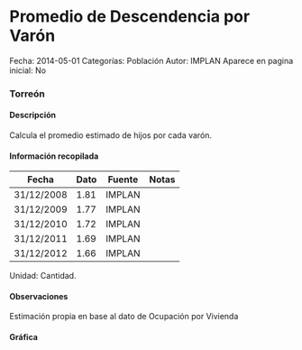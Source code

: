 Promedio de Descendencia por Varón
=====

Fecha: 2014-05-01
Categorías: Población
Autor: IMPLAN
Aparece en pagina inicial: No

### Torreón

#### Descripción

Calcula el promedio estimado de hijos por cada varón.

<!-- break -->

#### Información recopilada

<table class="table table-hover table-bordered matriz">
  <thead>
    <tr><th>Fecha</th><th>Dato</th><th>Fuente</th><th>Notas</th></tr>
  </thead>
  <tbody>
    <tr><td class="centrado">31/12/2008</td><td class="derecha">1.81</td><td>IMPLAN</td><td></td></tr>
    <tr><td class="centrado">31/12/2009</td><td class="derecha">1.77</td><td>IMPLAN</td><td></td></tr>
    <tr><td class="centrado">31/12/2010</td><td class="derecha">1.72</td><td>IMPLAN</td><td></td></tr>
    <tr><td class="centrado">31/12/2011</td><td class="derecha">1.69</td><td>IMPLAN</td><td></td></tr>
    <tr><td class="centrado">31/12/2012</td><td class="derecha">1.66</td><td>IMPLAN</td><td></td></tr>
  </tbody>
</table>

Unidad: Cantidad.

#### Observaciones

Estimación propia en base al dato de Ocupación por Vivienda

#### Gráfica

<div id="Morrissidfxmwd" class="grafica"></div>
  <script>
  new Morris.Line({
    element: 'Morrissidfxmwd',
    data: [
      { fecha: '2008-12-31', dato: 1.8100 },
      { fecha: '2009-12-31', dato: 1.7700 },
      { fecha: '2010-12-31', dato: 1.7200 },
      { fecha: '2011-12-31', dato: 1.6900 },
      { fecha: '2012-12-31', dato: 1.6600 }
    ],
    xkey: 'fecha',
    ykeys: ['dato'],
    labels: ['Dato'],
    lineColors: ['#FF5B02'],
    xLabelFormat: function(d) {
      return d.getDate()+'/'+(d.getMonth()+1)+'/'+d.getFullYear();
    },
    dateFormat: function (ts) {
      var d = new Date(ts);
      return d.getDate() + '/' + (d.getMonth() + 1) + '/' + d.getFullYear();
    }
  });
  </script>
